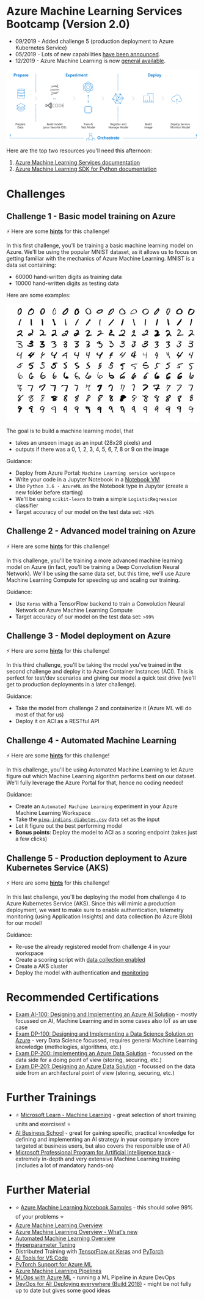# Azure Machine Learning Services Bootcamp (Version 2.0)

* 09/2019 - Added challenge 5 (production deployment to Azure Kubernetes Service)
* 05/2019 - Lots of new capabilities [have been announced](https://azure.microsoft.com/en-us/blog/making-ai-real-for-every-developer-and-every-organization/).
* 12/2019 - Azure Machine Learning is now [general available](https://azure.microsoft.com/en-us/blog/azure-machine-learning-service-a-look-under-the-hood/).

![alt text](images/logo.png "Azure Machine Learning Services")

Here are the top two resources you'll need this afternoon:

1. [Azure Machine Learning Services documentation](https://docs.microsoft.com/en-us/azure/machine-learning/service/)
1. [Azure Machine Learning SDK for Python documentation](https://docs.microsoft.com/en-us/python/api/overview/azure/ml/intro?view=azure-ml-py)

# Challenges

## Challenge 1 - Basic model training on Azure

:zap: Here are some **[hints](hints/challenge_01.md)** for this challenge!

In this first challenge, you'll be training a basic machine learning model on Azure. We'll be using the popular MNIST dataset, as it allows us to focus on getting familiar with the mechanics of Azure Machine Learning. MNIST is a data set containing:

* 60000 hand-written digits as training data
* 10000 hand-written digits as testing data

Here are some examples:

![alt text](images/mnist.png "The MNIST dataset")

The goal is to build a machine learning model, that
* takes an unseen image as an input (28x28 pixels) and
* outputs if there was a 0, 1, 2, 3, 4, 5, 6, 7, 8 or 9 on the image

Guidance:
* Deploy from Azure Portal: `Machine Learning service workspace`
* Write your code in a Jupyter Notebook in a [Notebook VM](https://docs.microsoft.com/en-us/azure/machine-learning/service/quickstart-run-cloud-notebook)
* Use `Python 3.6 - AzureML` as the Notebook type in Jupyter (create a new folder before starting)
* We'll be using `scikit-learn` to train a simple `LogisticRegression` classifier
* Target accuracy of our model on the test data set: `>92%`

## Challenge 2 - Advanced model training on Azure

:zap: Here are some **[hints](hints/challenge_02.md)** for this challenge!

In this challenge, you'll be training a more advanced machine learning model on Azure (in fact, you'll be training a Deep Convolution Neural Network). We'll be using the same data set, but this time, we'll use Azure Machine Learning Compute for speeding up and scaling our training.

Guidance:
* Use `Keras` with a TensorFlow backend to train a Convolution Neural Network on Azure Machine Learning Compute
* Target accuracy of our model on the test data set: `>99%`

## Challenge 3 - Model deployment on Azure

:zap: Here are some **[hints](hints/challenge_03.md)** for this challenge!

In this third challenge, you'll be taking the model you've trained in the second challenge and deploy it to Azure Container Instances (ACI). This is perfect for test/dev scenarios and giving our model a quick test drive (we'll get to production deployments in a later challenge).

Guidance:
* Take the model from challenge 2 and containerize it (Azure ML will do most of that for us)
* Deploy it on ACI as a RESTful API

## Challenge 4 - Automated Machine Learning

:zap: Here are some **[hints](hints/challenge_04.md)** for this challenge!

In this challenge, you'll be using Automated Machine Learning to let Azure figure out which Machine Learning algorithm performs best on our dataset. We'll fully leverage the Azure Portal for that, hence no coding needed!

Guidance:
* Create an `Automated Machine Learning` experiment in your Azure Machine Learning Workspace
* Take the [`pima-indians-diabetes.csv`](data/pima-indians-diabetes.csv) data set as the input
* Let it figure out the best performing model
* **Bonus points**: Deploy the model to ACI as a scoring endpoint (takes just a few clicks)

## Challenge 5 - Production deployment to Azure Kubernetes Service (AKS)

:zap: Here are some **[hints](hints/challenge_05.md)** for this challenge!

In this last challenge, you'll be deploying the model from challenge 4 to Azure Kubernetes Service (AKS). Since this will mimic a production deployment, we want to make sure to enable authentication, telemetry monitoring (using Application Insights) and data collection (to Azure Blob) for our model!

Guidance:
* Re-use the already registered model from challenge 4 in your workspace 
* Create a scoring script with [data collection enabled](https://docs.microsoft.com/bs-latn-ba/azure/machine-learning/service/how-to-enable-data-collection)
* Create a AKS cluster
* Deploy the model with authentication and [monitoring](https://docs.microsoft.com/en-us/azure/machine-learning/service/how-to-enable-app-insights)


# Recommended Certifications

* [Exam AI-100: Designing and Implementing an Azure AI Solution](https://www.microsoft.com/en-us/learning/exam-ai-100.aspx) - mostly focussed on AI, Machine Learning and in some cases also IoT as an use case
* [Exam DP-100: Designing and Implementing a Data Science Solution on Azure](https://www.microsoft.com/en-us/learning/exam-dp-100.aspx) - very Data Science focussed, requires general Machine Learning knowledge (methologies, algorithms, etc.)
* [Exam DP-200: Implementing an Azure Data Solution](https://www.microsoft.com/en-us/learning/exam-dp-200.aspx) - focussed on the data side for a doing point of view (storing, securing, etc.)
* [Exam DP-201: Designing an Azure Data Solution](https://www.microsoft.com/en-us/learning/exam-dp-201.aspx) - focussed on the data side from an architectural point of view (storing, securing, etc.)


# Further Trainings

* :star: [Microsoft Learn - Machine Learning](https://docs.microsoft.com/en-us/learn/browse/?roles=data-scientist&term=machine%20learning) - great selection of short training units and exercises! :star:
* [AI Business School](https://aischool.microsoft.com) - great for gaining specific, practical knowledge for defining and implementing an AI strategy in your company (more targeted at business users, but also covers the responsible use of AI)
* [Microsoft Professional Program for Artificial Intelligence track](https://academy.microsoft.com/en-us/tracks/artificial-intelligence) - extremely in-depth and very extensive Machine Learning training (includes a lot of mandatory hands-on)

# Further Material

* :star: [Azure Machine Learning Notebook Samples](https://github.com/Azure/MachineLearningNotebooks) - this should solve 99% of your problems :star:
* [Azure Machine Learning Overview](https://azure.microsoft.com/en-us/blog/azure-ai-making-ai-real-for-business/)
* [Azure Machine Learning Overview - What's new](https://azure.microsoft.com/en-us/blog/what-s-new-in-azure-machine-learning-service/)
* [Automated Machine Learning Overview](https://azure.microsoft.com/en-us/blog/announcing-automated-ml-capability-in-azure-machine-learning/)
* [Hyperparameter Tuning](https://docs.microsoft.com/en-us/azure/machine-learning/service/how-to-tune-hyperparameters)
* Distributed Training with [TensorFlow or Keras](https://docs.microsoft.com/en-us/azure/machine-learning/service/how-to-train-tensorflow#distributed-training) and [PyTorch](https://docs.microsoft.com/en-us/azure/machine-learning/service/how-to-train-pytorch#distributed-training)
* [AI Tools for VS Code](https://visualstudio.microsoft.com/downloads/ai-tools-vscode/)
* [PyTorch Support for Azure ML](https://azure.microsoft.com/en-us/blog/world-class-pytorch-support-on-azure/)
* [Azure Machine Learning Pipelines](https://docs.microsoft.com/en-us/azure/machine-learning/service/concept-ml-pipelines)
* [MLOps with Azure ML](https://github.com/microsoft/MLOpsPython) - running a ML Pipeline in Azure DevOps
* [DevOps for AI: Deploying everywhere (Build 2018)](https://www.youtube.com/watch?v=Fo220toRwhM) - might be not fully up to date but gives some good ideas